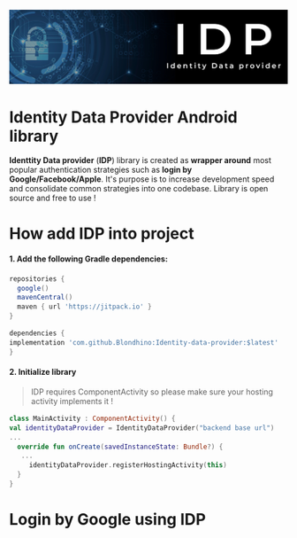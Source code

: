![Header image](https://raw.githubusercontent.com/Blondhino/Identity-data-provider/master/identity_data_provider/src/main/res/drawable/idp.png)
# Identity Data Provider Android library

**Identtity Data provider** (**IDP**) library is created as **wrapper around** most popular authentication strategies such as **login by Google/Facebook/Apple**. It's purpose is to increase development speed and consolidate common strategies into one codebase. Library is open source and free to use !

# How add IDP into project

 #### 1. Add the following Gradle dependencies:

```groovy
repositories {  
  google()  
  mavenCentral()  
  maven { url 'https://jitpack.io' }  
}
```

```groovy
dependencies {  
implementation 'com.github.Blondhino:Identity-data-provider:$latest'
}
```

#### 2. Initialize library

> IDP requires ComponentActivity so please make sure your hosting
> activity implements it !

```kotlin
class MainActivity : ComponentActivity() {
val identityDataProvider = IdentityDataProvider("backend base url")
...
  override fun onCreate(savedInstanceState: Bundle?) {
   ...
     identityDataProvider.registerHostingActivity(this)
  }
}
```

# Login by Google using IDP



 
 
  
